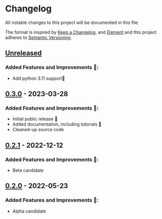 # Changelog

All notable changes to this project will be documented in this file.

The format is inspired by [Keep a Changelog](https://keepachangelog.com/en/1.0.0/), and [Element](https://github.com/vector-im/element-android) and this project adheres to [Semantic Versioning](https://semver.org/spec/v2.0.0.html).

[//]: # (Available sections in changelog)
[//]: # (### API changes warning ⚠️:)
[//]: # (### Added Features and Improvements 🙌:)
[//]: # (### Bugfix 🐛:)
[//]: # (### Other changes:)


## [Unreleased]
### Added Features and Improvements 🙌:
- Add python 3.11 support🎉


## [0.3.0] - 2023-03-28
### Added Features and Improvements 🙌:
- Initial public release 🎉
- Added documentation, including tutorials 🎉
- Cleaned-up source code


## [0.2.1] - 2022-12-12
### Added Features and Improvements 🙌:
- Beta candidate


## [0.2.0] - 2022-05-23
### Added Features and Improvements 🙌:
- Alpha candidate


[Unreleased]: https://github.com/moldyn/dcTMD/compare/v0.3.0...main
[0.3.0]: https://github.com/moldyn/dcTMD/compare/v0.2.1...v0.3.0
[0.2.1]: https://github.com/moldyn/dcTMD/compare/v0.2.0...v0.2.1
[0.2.0]: https://github.com/moldyn/dcTMD/tree/v0.2.0
